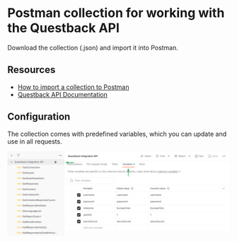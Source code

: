 # Postman collection for working with the Questback API

Download the collection (.json) and import it into Postman.

## Resources

- [How to import a collection to Postman](https://learning.postman.com/docs/getting-started/importing-and-exporting-data/#importing-data-into-postman)
- [Questback API Documentation](https://academy.questback.com/wp-content/uploads/2021/10/QuestBackIntegration.pdf)

## Configuration

The collection comes with predefined variables, which you can update and use in all requests.

<img src="https://github.com/questback/postman-collection/blob/main/img/postman-variables.png" alt="Postman variables" />
